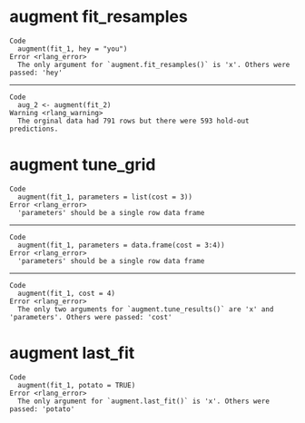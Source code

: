 # augment fit_resamples

    Code
      augment(fit_1, hey = "you")
    Error <rlang_error>
      The only argument for `augment.fit_resamples()` is 'x'. Others were passed: 'hey'

---

    Code
      aug_2 <- augment(fit_2)
    Warning <rlang_warning>
      The orginal data had 791 rows but there were 593 hold-out predictions.

# augment tune_grid

    Code
      augment(fit_1, parameters = list(cost = 3))
    Error <rlang_error>
      'parameters' should be a single row data frame

---

    Code
      augment(fit_1, parameters = data.frame(cost = 3:4))
    Error <rlang_error>
      'parameters' should be a single row data frame

---

    Code
      augment(fit_1, cost = 4)
    Error <rlang_error>
      The only two arguments for `augment.tune_results()` are 'x' and 'parameters'. Others were passed: 'cost'

# augment last_fit

    Code
      augment(fit_1, potato = TRUE)
    Error <rlang_error>
      The only argument for `augment.last_fit()` is 'x'. Others were passed: 'potato'

